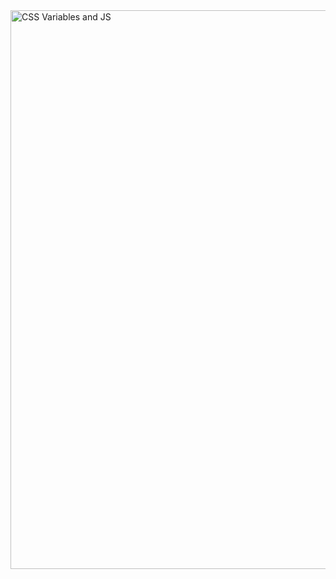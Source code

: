 <img width="1919" height="894" alt="CSS Variables and JS" src="https://github.com/user-attachments/assets/f0b06302-d3fb-4664-b40a-d3f8f1b83276" />
